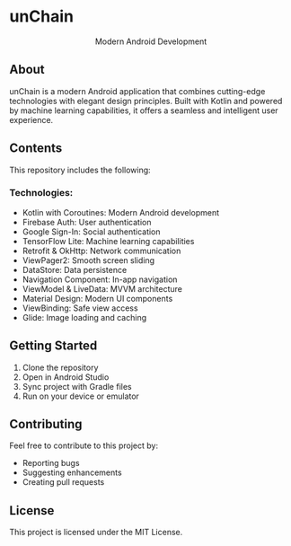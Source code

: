 # unChain 

<div align="center">

 Modern Android Development 

</div>

## About

unChain is a modern Android application that combines cutting-edge technologies with elegant design principles. Built with Kotlin and powered by machine learning capabilities, it offers a seamless and intelligent user experience.

## Contents

This repository includes the following:

### Technologies:
- Kotlin with Coroutines: Modern Android development
- Firebase Auth: User authentication
- Google Sign-In: Social authentication
- TensorFlow Lite: Machine learning capabilities
- Retrofit & OkHttp: Network communication
- ViewPager2: Smooth screen sliding
- DataStore: Data persistence
- Navigation Component: In-app navigation
- ViewModel & LiveData: MVVM architecture
- Material Design: Modern UI components
- ViewBinding: Safe view access
- Glide: Image loading and caching

## Getting Started

1. Clone the repository
2. Open in Android Studio
3. Sync project with Gradle files
4. Run on your device or emulator


## Contributing

Feel free to contribute to this project by:
- Reporting bugs
- Suggesting enhancements
- Creating pull requests

## License

This project is licensed under the MIT License.
